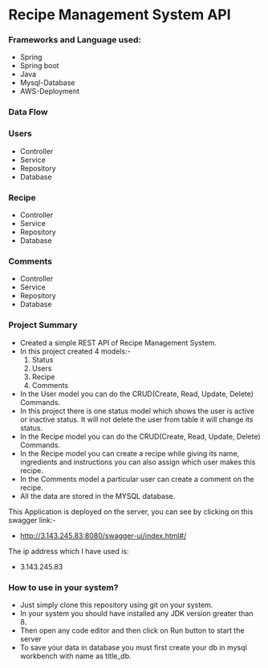 # Recipe Management System API

### Frameworks and Language used:
 - Spring
 - Spring boot
 - Java
 - Mysql-Database
 - AWS-Deployment
 
### Data Flow

### Users
 - Controller
 - Service
 - Repository
 - Database
### Recipe
 - Controller
 - Service
 - Repository
 - Database
### Comments
 - Controller
 - Service
 - Repository
 - Database

### Project Summary
- Created a simple REST API of Recipe Management System.
- In this project created 4 models:-
    1. Status
    2. Users
    3. Recipe
    4. Comments
- In the User model you can do the CRUD(Create, Read, Update, Delete) Commands.
- In this project there is one status model which shows the user is active or inactive status. It will not delete the user from table it will change its status.
- In the Recipe model you can do the CRUD(Create, Read, Update, Delete) Commands.
- In the Recipe model you can create a recipe while giving its name, ingredients and instructions you can also assign which user makes this recipe.
- In the Comments model a particular user can create a comment on the recipe.
- All the data are stored in the MYSQL database.

This Application is deployed on the server, you can see by clicking on this swagger link:-
- http://3.143.245.83:8080/swagger-ui/index.html#/

The ip address which I have used is:
- 3.143.245.83

### How to use in your system?
 - Just simply clone this repository using git on your system.
 - In your system you should have installed any JDK version     greater than 8.
 - Then open any code editor and then click on Run button to start the server
 - To save your data in database you must first create your db in mysql workbench with name as title_db.
